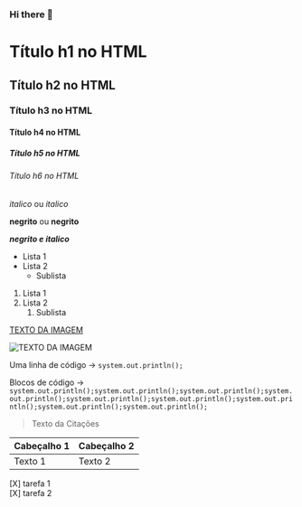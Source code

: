 ### Hi there 👋

<!-- Cabeçalhos -->

# Título h1 no HTML
## Título h2 no HTML
### Título h3 no HTML
#### Título h4 no HTML
##### Título h5 no HTML
###### Título h6 no HTML

*italico* ou _italico_

**negrito** ou __negrito__

___negrito e italico___


<!-- Lista não ordenada -->

- Lista 1
- Lista 2
  - Sublista


<!-- Lista ordenada-->
1. Lista 1
2. Lista 2
    1. Sublista

<!-- Links -->
[TEXTO DA IMAGEM](https://img.freepik.com/fotos-gratis/bela-praia-tropical-mar-e-oceano-com-palmeira-de-coco-na-hora-do-nascer-do-sol_74190-1070.jpg)


<!--Adicionando imagem -->
![TEXTO DA IMAGEM](https://img.freepik.com/fotos-gratis/bela-praia-tropical-mar-e-oceano-com-palmeira-de-coco-na-hora-do-nascer-do-sol_74190-1070.jpg)


<!-- Blocos de código -->
Uma linha de código -> `system.out.println();`

Blocos de código -> ```system.out.println();system.out.println();system.out.println();system.out.println();system.out.println();system.out.println();system.out.println();system.out.println();system.out.println();```


<!-- Citações -->
> Texto da Citações


<!-- Tabelas -->
|Cabeçalho 1 | Cabeçalho 2|
|------------| -----------|
| Texto 1    | Texto 2    |


<!-- Checkout -->
[X] tarefa 1 <br> [X] tarefa 2

<!--
**dev-davimarques/dev-davimarques** is a ✨ _special_ ✨ repository because its `README.md` (this file) appears on your GitHub profile.

Here are some ideas to get you started:

- 🔭 I’m currently working on ...
- 🌱 I’m currently learning ...
- 👯 I’m looking to collaborate on ...
- 🤔 I’m looking for help with ...
- 💬 Ask me about ...
- 📫 How to reach me: ...
- 😄 Pronouns: ...
- ⚡ Fun fact: ...
-->